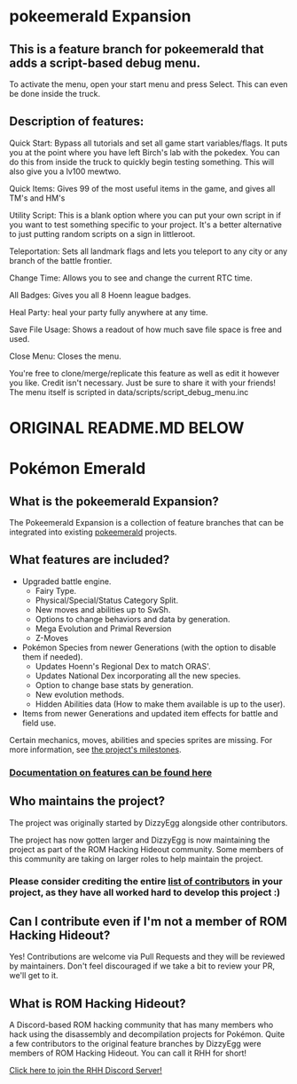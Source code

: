 # pokeemerald Expansion
## This is a feature branch for pokeemerald that adds a script-based debug menu.
To activate the menu, open your start menu and press Select. This can even be done inside the truck.

## Description of features:
Quick Start: Bypass all tutorials and set all game start variables/flags. It puts you at the point where you have left Birch's lab with the pokedex. You can do this from inside the truck to quickly begin testing something. This will also give you a lv100 mewtwo.

Quick Items: Gives 99 of the most useful items in the game, and gives all TM's and HM's

Utility Script: This is a blank option where you can put your own script in if you want to test something specific to your project. It's a better alternative to just putting random scripts on a sign in littleroot.

Teleportation: Sets all landmark flags and lets you teleport to any city or any branch of the battle frontier.

Change Time: Allows you to see and change the current RTC time.

All Badges: Gives you all 8 Hoenn league badges.

Heal Party: heal your party fully anywhere at any time.

Save File Usage: Shows a readout of how much save file space is free and used.

Close Menu: Closes the menu.

You're free to clone/merge/replicate this feature as well as edit it however you like. Credit isn't necessary. Just be sure to share it with your friends!
The menu itself is scripted in data/scripts/script_debug_menu.inc
# ORIGINAL README.MD BELOW

# Pokémon Emerald

## What is the pokeemerald Expansion?

The Pokeemerald Expansion is a collection of feature branches that can be integrated into existing [pokeemerald](https://github.com/pret/pokeemerald) projects.

## What features are included?
- Upgraded battle engine.
    - Fairy Type.
    - Physical/Special/Status Category Split.
    - New moves and abilities up to SwSh.
    - Options to change behaviors and data by generation.
    - Mega Evolution and Primal Reversion
    - Z-Moves
- Pokémon Species from newer Generations (with the option to disable them if needed).
    - Updates Hoenn's Regional Dex to match ORAS'.
    - Updates National Dex incorporating all the new species.
    - Option to change base stats by generation.
    - New evolution methods.
    - Hidden Abilities data (How to make them available is up to the user).
- Items from newer Generations and updated item effects for battle and field use.

Certain mechanics, moves, abilities and species sprites are missing. For more information, see [the project's milestones](https://github.com/rh-hideout/pokeemerald-expansion/milestones).

### [Documentation on features can be found here](https://github.com/rh-hideout/pokeemerald-expansion/wiki)

## Who maintains the project?

The project was originally started by DizzyEgg alongside other contributors.

The project has now gotten larger and DizzyEgg is now maintaining the project as part of the ROM Hacking Hideout community. Some members of this community are taking on larger roles to help maintain the project.

### Please consider crediting the entire [list of contributors](https://github.com/rh-hideout/pokeemerald-expansion/wiki/Credits) in your project, as they have all worked hard to develop this project :)

## Can I contribute even if I'm not a member of ROM Hacking Hideout?

Yes! Contributions are welcome via Pull Requests and they will be reviewed by maintainers. Don't feel discouraged if we take a bit to review your PR, we'll get to it.

## What is ROM Hacking Hideout?

A Discord-based ROM hacking community that has many members who hack using the disassembly and decompilation projects for Pokémon. Quite a few contributors to the original feature branches by DizzyEgg were members of ROM Hacking Hideout. You can call it RHH for short!

[Click here to join the RHH Discord Server!](https://discord.gg/6CzjAG6GZk)
